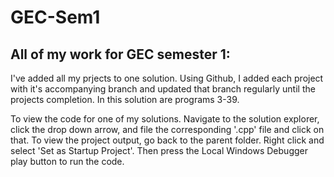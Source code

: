 # GEC-Sem1

## All of my work for GEC semester 1:

I've added all my prjects to one solution. Using Github, I added each project with it's accompanying
branch and updated that branch regularly until the projects completion. In this solution are programs
3-39.

To view the code for one of my solutions. Navigate to the solution explorer, click the drop down arrow,
and file the corresponding '.cpp' file and click on that. To view the project output, go back to the parent
folder. Right click and select 'Set as Startup Project'. Then press the Local Windows Debugger play button 
to run the code.
